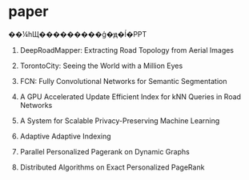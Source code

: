# paper
��¼һЩ���������ģ�ԭ�ĺ�PPT

1. DeepRoadMapper: Extracting Road Topology from Aerial Images

2. TorontoCity: Seeing the World with a Million Eyes

3. FCN: Fully Convolutional Networks for Semantic Segmentation

4. A GPU Accelerated Update Efficient Index for kNN Queries in Road Networks

5. A System for Scalable Privacy-Preserving Machine Learning

6. Adaptive Adaptive Indexing

7. Parallel Personalized Pagerank on Dynamic Graphs

8. Distributed Algorithms on Exact Personalized PageRank
